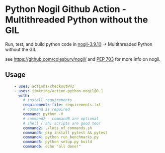 # Python Nogil Github Action - Multithreaded Python without the GIL

Run, test, and build python code in [nogil-3.9.10](https://github.com/colesbury/nogil/) -> Multithreaded Python without the GIL

see https://github.com/colesbury/nogil/ and [PEP 703](https://peps.python.org/pep-0703/) for more info on nogil.

## Usage

```yaml
    - uses: actions/checkout@v3
    - uses: jimkring/action-python-nogil@0.1
      with:
        # install requirements
        requirements-file: requirements.txt
        # command is required 
        command: python -V
        # command2 - command6 are optional
        # shell (.sh) scripts are good too!
        command2: ./lots_of_commands.sh
        command3: pip install pytest && pytest
        command4: python run_benchmarks.py
        command5: python setup.py build
        command6: echo "all done!"
```

